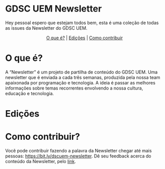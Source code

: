 # GDSC UEM Newsletter

Hey pessoal espero que estejam todos bem, esta é uma coleção de todas as issues da Newsletter do GDSC UEM.

<p align="center">
<a href="#o-que-e">O que é?</a> |
<a href="#edicoes">Edições</a> |
<a href="#como-contribuir">Como contribuir</a>
</p>

# O que é?
A “Newsletter” é um projeto de partilha de conteúdo do GDSC UEM. Uma newsletter que é enviada a cada três semanas, produzida pela nossa team apaixonada por programação e tecnologia. A ideia é passar as melhores informações sobre temas recorrentes envolvendo a nossa cultura, educação e tecnologia.

# Edições

# Como contribuir?
Você pode contribuir fazendo a palavra da Newsletter chegar até mais pessoas: https://bit.ly/dscuem-newsletter.
Dê seu feedback acerca do conteúdo da Newsletter, pelo [link](https://bit.ly/dscnewsletter-feedback).
